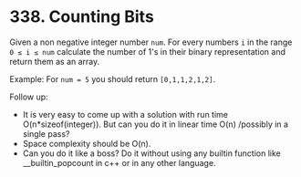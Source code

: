 # 338. Counting Bits

Given a non negative integer number `num`. For every numbers `i` in the range `0 ≤ i ≤ num` calculate the number of 1's in their binary representation and return them as an array.

Example:
For `num = 5` you should return `[0,1,1,2,1,2]`.

Follow up:

- It is very easy to come up with a solution with run time O(n*sizeof(integer)). But can you do it in linear time O(n) /possibly in a single pass?
- Space complexity should be O(n).
- Can you do it like a boss? Do it without using any builtin function like __builtin_popcount in c++ or in any other language.